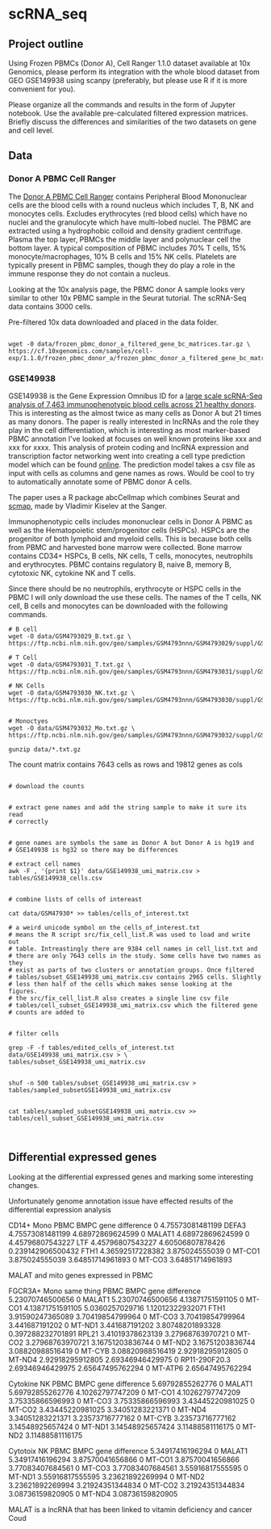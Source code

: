 # scRNA_seq


## Project outline

Using Frozen PBMCs (Donor A), Cell Ranger 1.1.0 dataset available at 10x Genomics, 
please perform its integration with the whole blood dataset from GEO GSE149938 using 
scanpy (preferably, but please use R if it is more convenient for you). 

Please organize all the commands and results in the form of Jupyter notebook. 
Use the available pre-calculated filtered expression matrices.
Briefly discuss the differences and similarities of the two datasets on gene and cell level.

## Data

### Donor A PBMC Cell Ranger

The [Donor A PBMC Cell Ranger](https://www.10xgenomics.com/resources/datasets/frozen-pbm-cs-donor-a-1-standard-1-1-0) 
contains Peripheral Blood Mononuclear cells are the blood cells with a round nucleus
which includes T, B, NK and monocytes cells. Excludes erythrocytes (red blood
cells) which have no nuclei and the granulocyte which have multi-lobed nuclei.
The PBMC are extracted using a hydrophobic colloid and density gradient 
centrifuge. Plasma the top layer, PBMCs the middle layer and 
polynuclear cell the bottom layer. 
A typical composition of PBMC includes 70% T cells, 15% monocyte/macrophages,
10% B cells and 15% NK cells. Platelets are typically present in PBMC
samples, though they do play a role in the immune response they do not 
contain a nucleus. 

Looking at the 10x analysis page, the PBMC donor A sample looks very similar to 
other 10x PBMC sample in the Seurat tutorial.  The scRNA-Seq data contains 
3000 cells. 

Pre-filtered 10x data downloaded and placed in the data folder.

```

wget -0 data/frozen_pbmc_donor_a_filtered_gene_bc_matrices.tar.gz \
https://cf.10xgenomics.com/samples/cell-exp/1.1.0/frozen_pbmc_donor_a/frozen_pbmc_donor_a_filtered_gene_bc_matrices.tar.gz

```

### GSE149938 

GSE149938 is the Gene Expression Omnibus ID for a [large scale scRNA-Seq
analysis of 7,463 immunophenotypic blood cells across 21 healthy donors](https://academic.oup.com/nsr/article/8/3/nwaa180/5896476?login=false).
This is interesting as the almost twice as many cells as Donor A but 21 times 
as many donors. The paper is really interested in lncRNAs and the role 
they play in the cell differentiation, which is interesting as most
marker-based PBMC annotation I've looked at focuses on well known proteins 
like xxx and xxx for xxxx. This analysis of protein coding 
and lncRNA expression and transcription factor networking 
went into creating a cell type prediction model which 
can be found [online](http://scrna.sklehabc.com/). The prediction model 
takes a csv file as input with cells as columns and gene names as rows.
Would be cool to try to automatically annotate some of PBMC donor A cells.

The paper uses a R package abcCellmap which combines Seurat and 
[scmap](https://scmap.sanger.ac.uk/scmap/), 
made by Vladimir Kiselev at the Sanger.


Immunophenotypic cells includes mononuclear cells in Donor A PBMC 
as well as the Hematopoietic stem/progenitor cells (HSPCs). HSPCs
are the progenitor of both lymphoid and myeloid cells. This 
is because both cells from PBMC and harvested bone marrow were 
collected. Bone marrow contains 
CD34+ HSPCs, B cells, NK cells, T cells, monocytes, neutrophils
and erythrocytes. PBMC contains regulatory B, naive B, memory B, 
cytotoxic NK, cytokine NK and T cells. 

Since there should be no neutrophils, erythrocyte or HSPC cells in the PBMC 
I will only download the use these cells. The
names of the T cells, NK cell, B cells and monocytes can be downloaded with 
the following commands.

```
# B cell
wget -O data/GSM4793029_B.txt.gz \
https://ftp.ncbi.nlm.nih.gov/geo/samples/GSM4793nnn/GSM4793029/suppl/GSM4793029%5FB%2Etxt%2Egz

# T Cell
wget -O data/GSM4793031_T.txt.gz \
https://ftp.ncbi.nlm.nih.gov/geo/samples/GSM4793nnn/GSM4793031/suppl/GSM4793031%5FT%2Etxt%2Egz

# NK Cells
wget -O data/GSM4793030_NK.txt.gz \
https://ftp.ncbi.nlm.nih.gov/geo/samples/GSM4793nnn/GSM4793030/suppl/GSM4793030%5FNK%2Etxt%2Egz


# Monoctyes 
wget -O data/GSM4793032_Mo.txt.gz \
https://ftp.ncbi.nlm.nih.gov/geo/samples/GSM4793nnn/GSM4793032/suppl/GSM4793032%5FMo%2Etxt%2Egz

gunzip data/*.txt.gz

```

The count matrix contains 7643 cells as rows and 19812 genes as cols  

```

# download the counts 


# extract gene names and add the string sample to make it sure its read
# correctly 


# gene names are symbols the same as Donor A but Donor A is hg19 and 
# GSE149938 is hg32 so there may be differences 

# extract cell names 
awk -F , '{print $1}' data/GSE149938_umi_matrix.csv > tables/GSE149938_cells.csv


# combine lists of cells of intereast 

cat data/GSM47930* >> tables/cells_of_interest.txt

# a weird unicode symbol on the cells_of_interest.txt
# means the R script src/fix_cell_list.R was used to load and write out
# table. Intreastingly there are 9384 cell names in cell_list.txt and 
# there are only 7643 cells in the study. Some cells have two names as they 
# exist as parts of two clusters or annotation groups. Once filtered
# tables/subset_GSE149938_umi_matrix.csv contains 2965 cells. Slightly 
# less then half of the cells which makes sense looking at the figures.
# the src/fix_cell_list.R also creates a single line csv file 
# tables/cell_subset_GSE149938_umi_matrix.csv which the filtered gene
# counts are added to


# filter cells

grep -F -f tables/edited_cells_of_interest.txt data/GSE149938_umi_matrix.csv > \
tables/subset_GSE149938_umi_matrix.csv


shuf -n 500 tables/subset_GSE149938_umi_matrix.csv > tables/sampled_subsetGSE149938_umi_matrix.csv


cat tables/sampled_subsetGSE149938_umi_matrix.csv >> tables/cell_subset_GSE149938_umi_matrix.csv



```


## Differential expressed genes

Looking at the differential expressed genes and marking some interesting 
changes.

Unfortunately genome annotation issue have effected results of the 
differential expression analysis 


CD14+ Mono
PBMC	BMPC	gene	difference
0	4.75573081481199	DEFA3	4.75573081481199
4.68972869624599	0	MALAT1	4.68972869624599
0	4.45796807543227	LTF	4.45796807543227
4.60506807878426	0.239142906500432	FTH1	4.36592517228382
3.875024555039	0	MT-CO1	3.875024555039
3.64851714961893	0	MT-CO3	3.64851714961893

MALAT and mito genes expressed in PBMC

FGCR3A+ Mono same thing
PBMC	BMPC	gene	difference
5.23070746500656	0	MALAT1	5.23070746500656
4.13871751591105	0	MT-CO1	4.13871751591105
5.0360257029716	1.12012322932071	FTH1	3.91590247365089
3.70419854799964	0	MT-CO3	3.70419854799964
3.441687191202	0	MT-ND1	3.441687191202
3.80748201893328	0.397288232701891	RPL21	3.41019378623139
3.27968763970721	0	MT-CO2	3.27968763970721
3.16751203836744	0	MT-ND2	3.16751203836744
3.08820988516419	0	MT-CYB	3.08820988516419
2.92918295912805	0	MT-ND4	2.92918295912805
2.69346946429975	0	RP11-290F20.3	2.69346946429975
2.65647495762294	0	MT-ATP6	2.65647495762294

Cytokine NK
PBMC	BMPC	gene	difference
5.69792855262776	0	MALAT1	5.69792855262776
4.10262797747209	0	MT-CO1	4.10262797747209
3.75335866596993	0	MT-CO3	3.75335866596993
3.43445220981025	0	MT-CO2	3.43445220981025
3.34051283221371	0	MT-ND4	3.34051283221371
3.23573716777162	0	MT-CYB	3.23573716777162
3.14548925657424	0	MT-ND1	3.14548925657424
3.11488581116175	0	MT-ND2	3.11488581116175


Cytotoix NK
PBMC	BMPC	gene	difference
5.34917416196294	0	MALAT1	5.34917416196294
3.87570041656866	0	MT-CO1	3.87570041656866
3.77083407684561	0	MT-CO3	3.77083407684561
3.55916817555595	0	MT-ND1	3.55916817555595
3.23621892269994	0	MT-ND2	3.23621892269994
3.21924351344834	0	MT-CO2	3.21924351344834
3.08736159820905	0	MT-ND4	3.08736159820905


MALAT is a lncRNA that has been linked to vitamin deficiency and cancer 
Coud 



